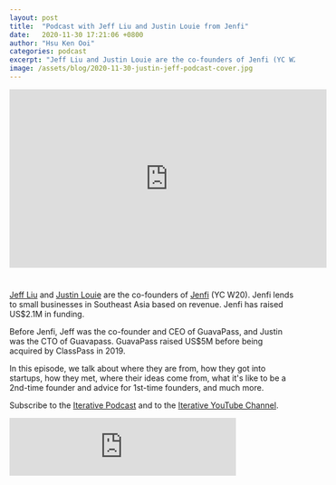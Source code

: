 ```yaml
---
layout: post
title:  "Podcast with Jeff Liu and Justin Louie from Jenfi"
date:   2020-11-30 17:21:06 +0800
author: "Hsu Ken Ooi"
categories: podcast 
excerpt: "Jeff Liu and Justin Louie are the co-founders of Jenfi (YC W20). Jenfi lends to small businesses in Southeast Asia based on revenue. Jenfi has raised US$2.1M in funding."
image: /assets/blog/2020-11-30-justin-jeff-podcast-cover.jpg
---
```


<iframe width="560" style="margin-bottom: 25px;" height="315" src="https://www.youtube.com/embed/D_y74RzMDKk" frameborder="0" allow="accelerometer; autoplay; clipboard-write; encrypted-media; gyroscope; picture-in-picture" allowfullscreen></iframe>

[Jeff Liu](https://www.linkedin.com/in/jeffreykliu/) and [Justin Louie](https://www.linkedin.com/in/nitsujri/) are the co-founders of [Jenfi](https://jenfi.com) (YC W20). Jenfi lends to small businesses in Southeast Asia based on revenue. Jenfi has raised US$2.1M in funding.

Before Jenfi, Jeff was the co-founder and CEO of GuavaPass, and Justin was the CTO of Guavapass. GuavaPass raised US$5M before being acquired by ClassPass in 2019.

In this episode, we talk about where they are from, how they got into startups, how they met, where their ideas come from, what it's like to be a 2nd-time founder and advice for 1st-time founders, and much more.

Subscribe to the [Iterative Podcast](https://anchor.fm/iterativevc/episodes/Jeff-Liu-and-Justin-Louie-from-Jenfi-on-How-They-Got-Started-and-Being-2nd-Time-Founders-en08le) and to the [Iterative YouTube Channel](https://www.youtube.com/channel/UCl_D9oEInYm6PSzgOJYcRYA/).

<iframe src="https://anchor.fm/iterativevc/embed/episodes/Jeff-Liu-and-Justin-Louie-from-Jenfi-on-How-They-Got-Started-and-Being-2nd-Time-Founders-en08le" height="102px" width="400px" frameborder="0" scrolling="no"></iframe>
